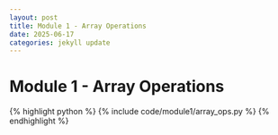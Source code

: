 ```yaml
---
layout: post
title: Module 1 - Array Operations
date: 2025-06-17
categories: jekyll update
---
```


# Module 1 - Array Operations

{% highlight python %}
{% include code/module1/array_ops.py %}
{% endhighlight %}
